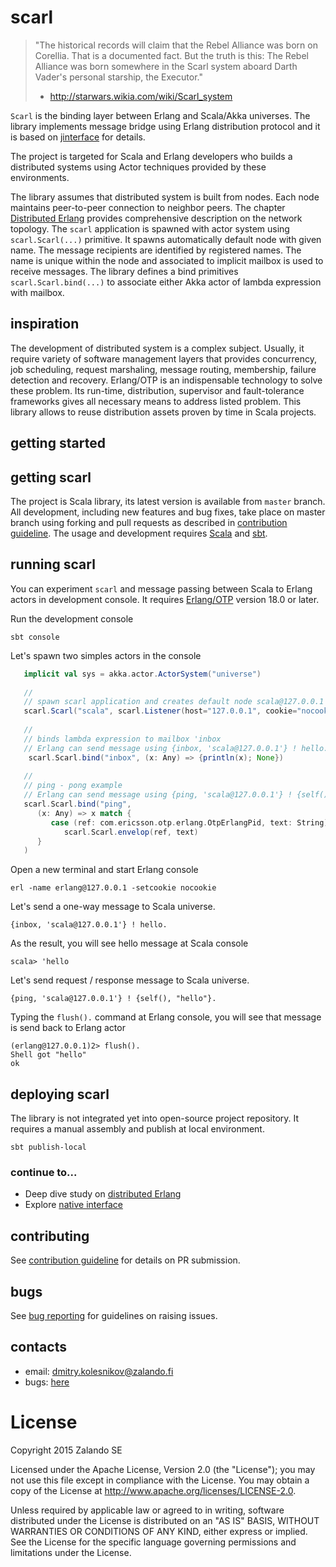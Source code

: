 # scarl

> 
> "The historical records will claim that the Rebel Alliance was born on Corellia.
> That is a documented fact. But the truth is this: The Rebel Alliance was born 
> somewhere in the Scarl system aboard Darth Vader's personal starship, the Executor."
>   - http://starwars.wikia.com/wiki/Scarl_system
> 

`Scarl` is the binding layer between Erlang and Scala/Akka universes. The library implements message bridge using Erlang distribution protocol and it is based on [jinterface](http://www.erlang.org/doc/apps/jinterface/jinterface_users_guide.html) for details.

The project is targeted for Scala and Erlang developers who builds a distributed systems using Actor techniques provided by these environments.

The library assumes that distributed system is built from nodes. Each node maintains peer-to-peer 
connection to neighbor peers. The chapter [Distributed Erlang](http://erlang.org/doc/reference_manual/distributed.html) provides comprehensive description on the network topology. The `scarl` application is spawned with actor system using `scarl.Scarl(...)` primitive. It spawns automatically default node with given name. The message recipients are identified by registered names. The name is unique within the node
and associated to implicit mailbox is used to receive messages. The library defines a bind primitives
`scarl.Scarl.bind(...)` to associate either Akka actor of lambda expression with mailbox. 



## inspiration

The development of distributed system is a complex subject. Usually, it require variety of software management layers that provides concurrency, job scheduling, request marshaling, message routing, membership, failure detection and recovery. Erlang/OTP is an indispensable technology to solve these problem. Its run-time, distribution, supervisor and fault-tolerance frameworks gives all necessary means to address listed problem. This library allows to reuse distribution assets proven by time in Scala projects.



## getting started


## getting scarl

The project is Scala library, its latest version is available from `master` branch.  All development, including new features and bug fixes, take place on master branch using forking and pull requests as described in [contribution guideline](doc/contribution.md). The usage and development requires [Scala](http://www.scala-lang.org) and [sbt](http://www.scala-sbt.org). 


## running scarl

You can experiment `scarl` and message passing between Scala to Erlang actors in development console. It requires [Erlang/OTP](http://www.erlang.org/downloads) version 18.0 or later.

Run the development console
```
sbt console
``` 

Let's spawn two simples actors in the console
```scala
   implicit val sys = akka.actor.ActorSystem("universe")
   
   //
   // spawn scarl application and creates default node scala@127.0.0.1
   scarl.Scarl("scala", scarl.Listener(host="127.0.0.1", cookie="nocookie"))
   
   //
   // binds lambda expression to mailbox 'inbox
   // Erlang can send message using {inbox, 'scala@127.0.0.1'} ! hello. 
    scarl.Scarl.bind("inbox", (x: Any) => {println(x); None})
   
   //
   // ping - pong example
   // Erlang can send message using {ping, 'scala@127.0.0.1'} ! {self(), "text"}.
   scarl.Scarl.bind("ping", 
      (x: Any) => x match {
         case (ref: com.ericsson.otp.erlang.OtpErlangPid, text: String) =>
            scarl.Scarl.envelop(ref, text)
      }
   )
```

Open a new terminal and start Erlang console
```
erl -name erlang@127.0.0.1 -setcookie nocookie
```

Let's send a one-way message to Scala universe.
```
{inbox, 'scala@127.0.0.1'} ! hello.
```
As the result, you will see hello message at Scala console  
```
scala> 'hello
```

Let's send request / response message to Scala universe.
```
{ping, 'scala@127.0.0.1'} ! {self(), "hello"}.
```
Typing the `flush().` command at Erlang console, you will see that message is send back to Erlang actor
```
(erlang@127.0.0.1)2> flush().
Shell got "hello"
ok
```


## deploying scarl

The library is not integrated yet into open-source project repository. It requires a manual assembly and publish at local environment.
```
sbt publish-local
```

### continue to...

* Deep dive study on [distributed Erlang](http://erlang.org/doc/reference_manual/distributed.html)
* Explore [native interface](src/main/scala/scarl/Scarl.scala) 



## contributing
See [contribution guideline](doc/contribution.md) for details on PR submission.



## bugs
See [bug reporting](doc/bugs.md) for guidelines on raising issues. 



## contacts

* email: dmitry.kolesnikov@zalando.fi
* bugs: [here](https://github.com/zalando/scarl/issues) 


# License

Copyright 2015 Zalando SE

Licensed under the Apache License, Version 2.0 (the "License"); you may not use this file except in compliance with the License. You may obtain a copy of the License at http://www.apache.org/licenses/LICENSE-2.0.

Unless required by applicable law or agreed to in writing, software distributed under the License is distributed on an "AS IS" BASIS, WITHOUT WARRANTIES OR CONDITIONS OF ANY KIND, either express or implied. See the License for the specific language governing permissions and limitations under the License.
